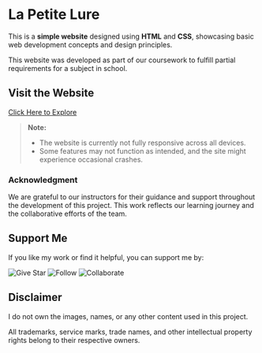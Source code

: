 # La Petite Lure

This is a **simple website** designed using **HTML** and **CSS**, showcasing basic web development concepts and design principles. 

This website was developed as part of our coursework to fulfill partial requirements for a subject in school.

## Visit the Website
[Click Here to Explore]()

> **Note:**  
> - The website is currently not fully responsive across all devices.  
> - Some features may not function as intended, and the site might experience occasional crashes.

### Acknowledgment  
We are grateful to our instructors for their guidance and support throughout the development of this project. This work reflects our learning journey and the collaborative efforts of the team.

## Support Me
If you like my work or find it helpful, you can support me by:

![Give Star](https://img.shields.io/badge/Give%20⭐️-F7DF1E?style=for-the-badge&logo=github&logoColor=black)
![Follow](https://img.shields.io/badge/Follow-1DA1F2?style=for-the-badge&logo=twitter&logoColor=white)
![Collaborate](https://img.shields.io/badge/Collaborate-6CC24A?style=for-the-badge&logo=githubactions&logoColor=white)

## Disclaimer  
I do not own the images, names, or any other content used in this project.  

All trademarks, service marks, trade names, and other intellectual property rights belong to their respective owners.  
